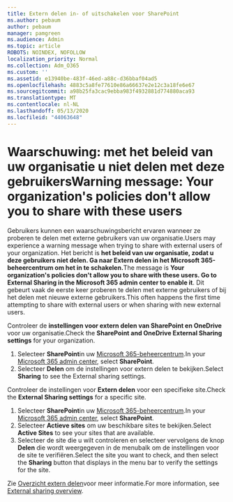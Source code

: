 ```yaml
---
title: Extern delen in- of uitschakelen voor SharePoint
ms.author: pebaum
author: pebaum
manager: pamgreen
ms.audience: Admin
ms.topic: article
ROBOTS: NOINDEX, NOFOLLOW
localization_priority: Normal
ms.collection: Adm_O365
ms.custom: ''
ms.assetid: e13940be-483f-46ed-a88c-d36bbaf04ad5
ms.openlocfilehash: 4883c5a8fe77610e86a66637e2e12c3a18fe6e67
ms.sourcegitcommit: a98b25fa3cac9ebba983f4932881d774880aca93
ms.translationtype: MT
ms.contentlocale: nl-NL
ms.lasthandoff: 05/13/2020
ms.locfileid: "44063648"
---
```

# <a name="warning-message-your-organizations-policies-dont-allow-you-to-share-with-these-users"></a><span data-ttu-id="f87ef-102">Waarschuwing: met het beleid van uw organisatie u niet delen met deze gebruikers</span><span class="sxs-lookup"><span data-stu-id="f87ef-102">Warning message: Your organization's policies don't allow you to share with these users</span></span>

<span data-ttu-id="f87ef-103">Gebruikers kunnen een waarschuwingsbericht ervaren wanneer ze proberen te delen met externe gebruikers van uw organisatie.</span><span class="sxs-lookup"><span data-stu-id="f87ef-103">Users may experience a warning message when trying to share with external users of your organization.</span></span> <span data-ttu-id="f87ef-104">Het bericht is **het beleid van uw organisatie, zodat u deze gebruikers niet delen. Ga naar Extern delen in het Microsoft 365-beheercentrum om het in te schakelen.**</span><span class="sxs-lookup"><span data-stu-id="f87ef-104">The message is **Your organization's policies don't allow you to share with these users. Go to External Sharing in the Microsoft 365 admin center to enable it**.</span></span> <span data-ttu-id="f87ef-105">Dit gebeurt vaak de eerste keer proberen te delen met externe gebruikers of bij het delen met nieuwe externe gebruikers.</span><span class="sxs-lookup"><span data-stu-id="f87ef-105">This often happens the first time attempting to share with external users or when sharing with new external users.</span></span>

<span data-ttu-id="f87ef-106">Controleer de **instellingen voor extern delen van SharePoint en OneDrive** voor uw organisatie.</span><span class="sxs-lookup"><span data-stu-id="f87ef-106">Check the **SharePoint and OneDrive External Sharing settings** for your organization.</span></span>

1. <span data-ttu-id="f87ef-107">Selecteer **SharePoint**in uw [Microsoft 365-beheercentrum](https://admin.microsoft.com/AdminPortal/Home#/homepage">https://admin.microsoft.com/).</span><span class="sxs-lookup"><span data-stu-id="f87ef-107">In your [Microsoft 365 admin center](https://admin.microsoft.com/AdminPortal/Home#/homepage">https://admin.microsoft.com/), select **SharePoint**.</span></span>
3. <span data-ttu-id="f87ef-108">Selecteer **Delen** om de instellingen voor extern delen te bekijken.</span><span class="sxs-lookup"><span data-stu-id="f87ef-108">Select **Sharing** to see the External sharing settings.</span></span>

<span data-ttu-id="f87ef-109">Controleer de instellingen voor **Extern delen** voor een specifieke site.</span><span class="sxs-lookup"><span data-stu-id="f87ef-109">Check the **External Sharing settings** for a specific site.</span></span>

1. <span data-ttu-id="f87ef-110">Selecteer **SharePoint**in uw [Microsoft 365-beheercentrum](https://admin.microsoft.com/AdminPortal/Home#/homepage">https://admin.microsoft.com/).</span><span class="sxs-lookup"><span data-stu-id="f87ef-110">In your [Microsoft 365 admin center](https://admin.microsoft.com/AdminPortal/Home#/homepage">https://admin.microsoft.com/), select **SharePoint**.</span></span>
2. <span data-ttu-id="f87ef-111">Selecteer **Actieve sites** om uw beschikbare sites te bekijken.</span><span class="sxs-lookup"><span data-stu-id="f87ef-111">Select **Active Sites** to see your sites that are available.</span></span>
3. <span data-ttu-id="f87ef-112">Selecteer de site die u wilt controleren en selecteer vervolgens de knop **Delen** die wordt weergegeven in de menubalk om de instellingen voor de site te verifiëren.</span><span class="sxs-lookup"><span data-stu-id="f87ef-112">Select the site you want to check, and then select the **Sharing** button that displays in the menu bar to verify the settings for the site.</span></span>

<span data-ttu-id="f87ef-113">Zie [Overzicht extern delen](https://docs.microsoft.com/sharepoint/external-sharing-overview)voor meer informatie.</span><span class="sxs-lookup"><span data-stu-id="f87ef-113">For more information, see [External sharing overview](https://docs.microsoft.com/sharepoint/external-sharing-overview).</span></span>